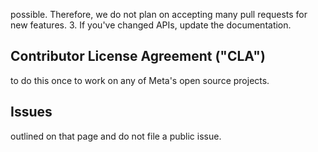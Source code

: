 possible.
Therefore, we do not plan on accepting many pull requests for new features.
3. If you've changed APIs, update the documentation.
## Contributor License Agreement ("CLA")
to do this once to work on any of Meta's open source projects.

## Issues
outlined on that page and do not file a public issue.